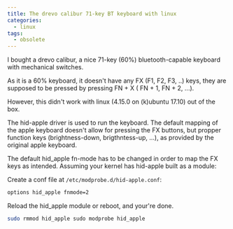 ```yaml
---
title: The drevo calibur 71-key BT keyboard with linux
categories:
  - linux
tags:
  - obsolete
---
```


I bought a drevo calibur, a nice 71-key (60%) bluetooth-capable keyboard with
mechanical switches.

As it is a 60% keyboard, it doesn't have any FX (F1, F2, F3, ..) keys, they are
supposed to be pressed by pressing FN + X ( FN + 1, FN + 2, ...).

However, this didn't work with linux (4.15.0 on (k)ubuntu 17.10) out of the box.

The hid-apple driver is used to run the keyboard. The default mapping of the
apple keyboard doesn't allow for pressing the FX buttons, but propper function
keys (brightness-down, brigthntess-up, ...), as provided by the original apple
keyboard.

The default hid_apple fn-mode has to be changed in order to map the FX keys as
intended. Assuming your kernel has hid-apple built as a module:

Create a conf file at `/etc/modprobe.d/hid-apple.conf`:

```bash
options hid_apple fnmode=2
```

Reload the hid_apple module or reboot, and your're done.

```bash
sudo rmmod hid_apple sudo modprobe hid_apple
```
